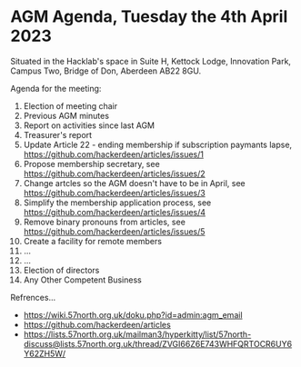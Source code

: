 # AGM Agenda, Tuesday the 4th April 2023 

Situated in the Hacklab's space in Suite H, Kettock Lodge, Innovation Park, Campus Two, Bridge of Don, Aberdeen AB22 8GU.


Agenda for the meeting:

1. Election of meeting chair
2. Previous AGM minutes
3. Report on activities since last AGM
4. Treasurer's report
5. Update Article 22 - ending membership if subscription paymants lapse, https://github.com/hackerdeen/articles/issues/1
6. Propose membership secretary, see https://github.com/hackerdeen/articles/issues/2
7. Change artcles so the AGM doesn't have to be in April, see https://github.com/hackerdeen/articles/issues/3
8. Simplify the membership application process, see https://github.com/hackerdeen/articles/issues/4
9. Remove binary pronouns from articles, see https://github.com/hackerdeen/articles/issues/5
10. Create a facility for remote members
11. ...
12. ...
13. Election of directors
14. Any Other Competent Business



Refrences...
* https://wiki.57north.org.uk/doku.php?id=admin:agm_email
* https://github.com/hackerdeen/articles
* https://lists.57north.org.uk/mailman3/hyperkitty/list/57north-discuss@lists.57north.org.uk/thread/ZVGI66Z6E743WHFQRTOCR6UY6Y62ZH5W/
